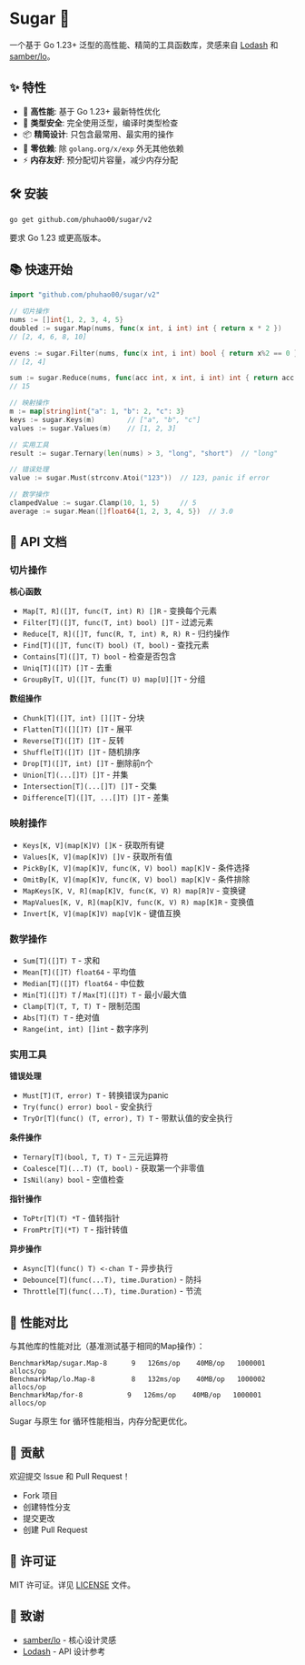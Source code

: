 # Sugar 🍬

一个基于 Go 1.23+ 泛型的高性能、精简的工具函数库，灵感来自 [Lodash](https://lodash.com) 和 [samber/lo](https://github.com/samber/lo)。

## ✨ 特性

- 🚀 **高性能**: 基于 Go 1.23+ 最新特性优化
- 🎯 **类型安全**: 完全使用泛型，编译时类型检查
- 📦 **精简设计**: 只包含最常用、最实用的操作
- 🔧 **零依赖**: 除 `golang.org/x/exp` 外无其他依赖
- ⚡ **内存友好**: 预分配切片容量，减少内存分配

## 🛠 安装

```bash
go get github.com/phuhao00/sugar/v2
```

要求 Go 1.23 或更高版本。

## 📚 快速开始

```go
import "github.com/phuhao00/sugar/v2"

// 切片操作
nums := []int{1, 2, 3, 4, 5}
doubled := sugar.Map(nums, func(x int, i int) int { return x * 2 })
// [2, 4, 6, 8, 10]

evens := sugar.Filter(nums, func(x int, i int) bool { return x%2 == 0 })
// [2, 4]

sum := sugar.Reduce(nums, func(acc int, x int, i int) int { return acc + x }, 0)
// 15

// 映射操作
m := map[string]int{"a": 1, "b": 2, "c": 3}
keys := sugar.Keys(m)        // ["a", "b", "c"]
values := sugar.Values(m)    // [1, 2, 3]

// 实用工具
result := sugar.Ternary(len(nums) > 3, "long", "short")  // "long"

// 错误处理
value := sugar.Must(strconv.Atoi("123"))  // 123, panic if error

// 数学操作
clampedValue := sugar.Clamp(10, 1, 5)     // 5
average := sugar.Mean([]float64{1, 2, 3, 4, 5})  // 3.0
```

## 📖 API 文档

### 切片操作

**核心函数**
- `Map[T, R]([]T, func(T, int) R) []R` - 变换每个元素
- `Filter[T]([]T, func(T, int) bool) []T` - 过滤元素
- `Reduce[T, R]([]T, func(R, T, int) R, R) R` - 归约操作
- `Find[T]([]T, func(T) bool) (T, bool)` - 查找元素
- `Contains[T]([]T, T) bool` - 检查是否包含
- `Uniq[T]([]T) []T` - 去重
- `GroupBy[T, U]([]T, func(T) U) map[U][]T` - 分组

**数组操作**
- `Chunk[T]([]T, int) [][]T` - 分块
- `Flatten[T]([][]T) []T` - 展平
- `Reverse[T]([]T) []T` - 反转
- `Shuffle[T]([]T) []T` - 随机排序
- `Drop[T]([]T, int) []T` - 删除前n个
- `Union[T](...[]T) []T` - 并集
- `Intersection[T](...[]T) []T` - 交集
- `Difference[T]([]T, ...[]T) []T` - 差集

### 映射操作

- `Keys[K, V](map[K]V) []K` - 获取所有键
- `Values[K, V](map[K]V) []V` - 获取所有值
- `PickBy[K, V](map[K]V, func(K, V) bool) map[K]V` - 条件选择
- `OmitBy[K, V](map[K]V, func(K, V) bool) map[K]V` - 条件排除
- `MapKeys[K, V, R](map[K]V, func(K, V) R) map[R]V` - 变换键
- `MapValues[K, V, R](map[K]V, func(K, V) R) map[K]R` - 变换值
- `Invert[K, V](map[K]V) map[V]K` - 键值互换

### 数学操作

- `Sum[T]([]T) T` - 求和
- `Mean[T]([]T) float64` - 平均值
- `Median[T]([]T) float64` - 中位数
- `Min[T]([]T) T` / `Max[T]([]T) T` - 最小/最大值
- `Clamp[T](T, T, T) T` - 限制范围
- `Abs[T](T) T` - 绝对值
- `Range(int, int) []int` - 数字序列

### 实用工具

**错误处理**
- `Must[T](T, error) T` - 转换错误为panic
- `Try(func() error) bool` - 安全执行
- `TryOr[T](func() (T, error), T) T` - 带默认值的安全执行

**条件操作**
- `Ternary[T](bool, T, T) T` - 三元运算符
- `Coalesce[T](...T) (T, bool)` - 获取第一个非零值
- `IsNil(any) bool` - 空值检查

**指针操作**
- `ToPtr[T](T) *T` - 值转指针
- `FromPtr[T](*T) T` - 指针转值

**异步操作**
- `Async[T](func() T) <-chan T` - 异步执行
- `Debounce[T](func(...T), time.Duration)` - 防抖
- `Throttle[T](func(...T), time.Duration)` - 节流

## 🏃 性能对比

与其他库的性能对比（基准测试基于相同的Map操作）：

```
BenchmarkMap/sugar.Map-8      9   126ms/op    40MB/op   1000001 allocs/op
BenchmarkMap/lo.Map-8         8   132ms/op    40MB/op   1000002 allocs/op  
BenchmarkMap/for-8           9   126ms/op    40MB/op   1000001 allocs/op
```

Sugar 与原生 for 循环性能相当，内存分配更优化。

## 🤝 贡献

欢迎提交 Issue 和 Pull Request！

- Fork 项目
- 创建特性分支
- 提交更改
- 创建 Pull Request

## 📄 许可证

MIT 许可证。详见 [LICENSE](LICENSE) 文件。

## 🙏 致谢

- [samber/lo](https://github.com/samber/lo) - 核心设计灵感
- [Lodash](https://lodash.com) - API 设计参考